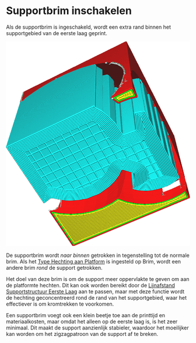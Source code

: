 Supportbrim inschakelen
====
Als de supportbrim is ingeschakeld, wordt een extra rand binnen het supportgebied van de eerste laag geprint.

<!--screenshot {
"image_path": "support_brim_4mm.png",
"modellen": [{"script": "gazebo2.scad"}],
"camerapositie": [-74, 38, -137],
"instellingen": {
    "support_enable": waar,
    "support_use_towers": false,
    "support_brim_enable": waar,
    "support_brim_width": 4
},
"kleuren": 64
}-->
![De supporbrim](../../../articles/images/support_brim_4mm.png)

De supportbrim wordt *naar binnen* getrokken in tegenstelling tot de normale brim. Als het [Type Hechting aan Platform](../platform_adhesion/adhesion_type.md) is ingesteld op Brim, wordt een andere brim *rond* de support getrokken.

Het doel van deze brim is om de support meer oppervlakte te geven om aan de platformte hechten. Dit kan ook worden bereikt door de [Lijnafstand Supportstructuur Eerste Laag](support_initial_layer_line_distance.md) aan te passen, maar met deze functie wordt de hechting geconcentreerd rond de rand van het supportgebied, waar het effectiever is om kromtrekken te voorkomen.

Een supportbrim  voegt ook een klein beetje toe aan de printtijd en materiaalkosten, maar omdat het alleen op de eerste laag is, is het zeer minimaal. Dit maakt de support aanzienlijk stabieler, waardoor het moeilijker kan worden om het zigzagpatroon van de support af te breken.